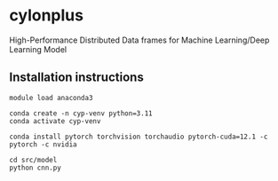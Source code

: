# cylonplus
High-Performance Distributed Data frames for Machine Learning/Deep Learning Model


## Installation instructions
```
module load anaconda3

conda create -n cyp-venv python=3.11
conda activate cyp-venv

conda install pytorch torchvision torchaudio pytorch-cuda=12.1 -c pytorch -c nvidia

cd src/model
python cnn.py

```
